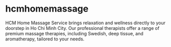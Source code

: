 # hcmhomemassage
HCM Home Massage Service brings relaxation and wellness directly to your doorstep in Ho Chi Minh City. Our professional therapists offer a range of premium massage therapies, including Swedish, deep tissue, and aromatherapy, tailored to your needs.
